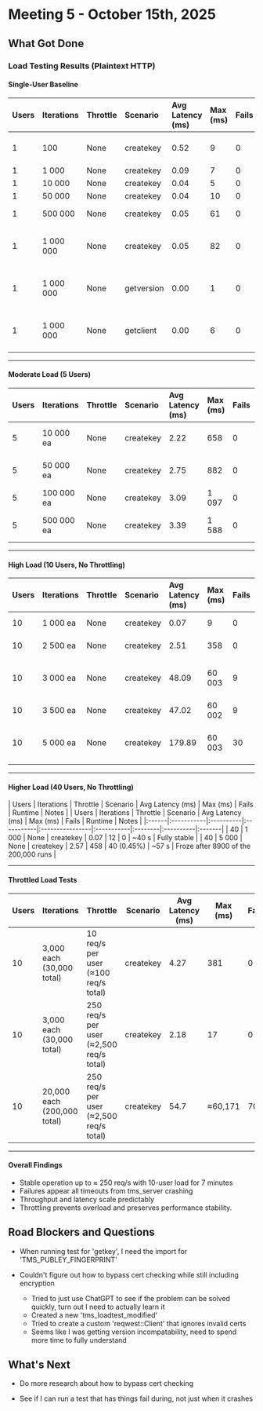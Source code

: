 # Meeting 5 - October 15th, 2025

## What Got Done

### Load Testing Results (Plaintext HTTP)

#### Single-User Baseline

| Users | Iterations | Throttle | Scenario | Avg Latency (ms) | Max (ms) | Fails | Runtime | Notes |
|:------|:-----------|:----------|:-----------|:----------------|:-----------|:--------|:----------|:-------|
| 1 | 100 | None | createkey | 0.52 | 9 | 0 | ~1 s | Baseline sanity check |
| 1 | 1 000 | None | createkey | 0.09 | 7 | 0 | ~1 s | stable |
| 1 | 10 000 | None | createkey | 0.04 | 5 | 0 | ~6 s | stable |
| 1 | 50 000 | None | createkey | 0.04 | 10 | 0 | ~27 s | stable |
| 1 | 500 000 | None | createkey | 0.05 | 61 | 0 | ~4.6 min | stable |
| 1 | 1 000 000 | None | createkey | 0.05 | 82 | 0 | ~8.9 min | Stable long run, heaviest endpoint |
| 1 | 1 000 000 | None | getversion | 0.00 | 1 | 0 | ~36 s | 100% success, lightweight endpoint |
| 1 | 1 000 000 | None | getclient | 0.00 | 6 | 0 | ~155 s | 100% success, lightweight endpoint |


---

#### Moderate Load (5 Users)

| Users | Iterations | Throttle | Scenario | Avg Latency (ms) | Max (ms) | Fails | Runtime | Notes |
|:------|:-----------|:----------|:-----------|:----------------|:-----------|:--------|:----------|:-------|
| 5 | 10 000 ea | None | createkey | 2.22 | 658 | 0 | 31 s | Early concurrency impact |
| 5 | 50 000 ea | None | createkey | 2.75 | 882 | 0 | 2.8 min | Latency variance rising |
| 5 | 100 000 ea | None | createkey | 3.09 | 1 097 | 0 | 6.0 min | Still stable |
| 5 | 500 000 ea | None | createkey | 3.39 | 1 588 | 0 | 32.4 min | Strong sustained performance |

---

#### High Load (10 Users, No Throttling)

| Users | Iterations | Throttle | Scenario | Avg Latency (ms) | Max (ms) | Fails | Runtime | Notes |
|:------|:-----------|:----------|:-----------|:----------------|:-----------|:--------|:----------|:-------|
| 10 | 1 000 ea | None | createkey | 0.07 | 9 | 0 | 10 s | Clean short run |
| 10 | 2 500 ea | None | createkey | 2.51 | 358 | 0 | 18 s | Fully stable |
| 10 | 3 000 ea | None | createkey | 48.09 | 60 003 | 9 | 52 s | First timeouts after ~11 k req |
| 10 | 3 500 ea | None | createkey | 47.02 | 60 002 | 9 | 32 s | Instability confirmed |
| 10 | 5 000 ea | None | createkey | 179.89 | 60 003 | 30 | 2.2 min | Server froze after ~10 k req |

---

#### Higher Load (40 Users, No Throttling)

| Users | Iterations | Throttle | Scenario | Avg Latency (ms) | Max (ms) | Fails | Runtime | Notes |
| Users | Iterations | Throttle | Scenario | Avg Latency (ms) | Max (ms) | Fails | Runtime | Notes |
|:------|:-----------|:----------|:-----------|:----------------|:-----------|:--------|:----------|:-------|
| 40 | 1 000 | None | createkey | 0.07 | 12 | 0 | ~40 s | Fully stable |
| 40 | 5 000 | None | createkey | 2.57 | 458 | 40 (0.45%) | ~57 s | Froze after 8900 of the 200,000 runs |

---

#### Throttled Load Tests

| Users | Iterations | Throttle | Scenario | Avg Latency (ms) | Max (ms) | Fails | Runtime | Notes |
|--------|-------------|-----------|-----------|------------------|-----------|--------|----------|--------|
| 10 | 3,000 each (30,000 total) | 10 req/s per user (≈100 req/s total) | createkey | 4.27 | 381 | 0 | ~4,140 s (≈69 min) | Fully stable|
| 10 | 3,000 each (30,000 total) | 250 req/s per user (≈2,500 req/s total) | createkey | 2.18 | 17 | 0 | ~144 s (≈2.4 min) | Fully stable  |
| 10 | 20,000 each (200,000 total) | 250 req/s per user (≈2,500 req/s total) | createkey | 54.7 | ≈60,171 | 70 | ≈739 s (12.3 min) | Stable for ~7 min, then timeouts |




---

#### Overall Findings

- Stable operation up to ≈ 250 req/s with 10-user load for 7 minutes
- Failures appear all timeouts from tms_server crashing 
- Throughput and latency scale predictably  
- Throttling prevents overload and preserves performance stability.  


## Road Blockers and Questions

- When running test for 'getkey', I need the import for 'TMS_PUBLEY_FINGERPRINT'

- Couldn't figure out how to bypass cert checking while still including encryption
    - Tried to just use ChatGPT to see if the problem can be solved quickly, turn out I need to actually learn it
    - Created a new 'tms_loadtest_modified'
    - Tried to create a custom 'reqwest::Client' that ignores invalid certs
    - Seems like I was getting version incompatability, need to spend more time to fully understand

## What's Next

- Do more research about how to bypass cert checking 

- See if I can run a test that has things fail during, not just when it crashes
